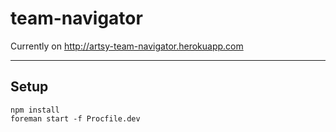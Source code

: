 # team-navigator

Currently on http://artsy-team-navigator.herokuapp.com

-------

## Setup

```
npm install
foreman start -f Procfile.dev
```
